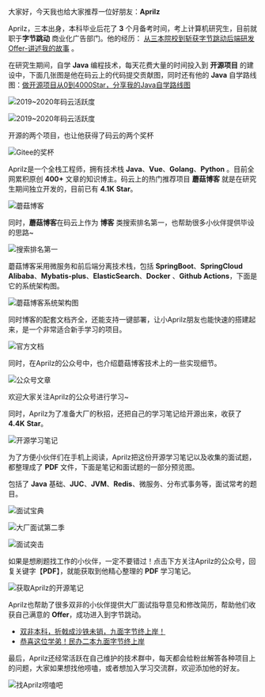 大家好，今天我也给大家推荐一位好朋友：**Aprilz**

Aprilz，三本出身，本科毕业后花了 **3** 个月备考时间，考上计算机研究生，目前就职于**字节跳动**
商业化广告部门。他的经历： [从三本院校到斩获字节跳动后端研发Offer-讲述我的故事](https://mp.weixin.qq.com/s/c4rR_aWpmNNFGn-mZBLWYg) 。

在研究生期间，自学 **Java** 编程技术，每天花费大量的时间投入到 **开源项目** 的建设中，下面几张图是他在码云上的代码提交贡献图，同时还有他的 **Java**
自学路线图：[做开源项目从0到4000Star，分享我的Java自学路线图](https://mp.weixin.qq.com/s/c4rR_aWpmNNFGn-mZBLWYg)

![2019~2020年码云活跃度](https://cdn.losey.top/blog/image-20211212222016936.png)

![2019~2020年码云活跃度](https://cdn.losey.top/blog/image-20211212222033059.png)

开源的两个项目，也让他获得了码云的两个奖杯

![Gitee的奖杯](https://cdn.losey.top/blog/image-20211213084120345.png)

Aprilz是一个全栈工程师，拥有技术栈 **Java**、**Vue**、**Golang**、**Python** 。目前全网累积原创 **400+** 文章的知识博主。码云上的热门推荐项目  **蘑菇博客**
就是在研究生期间独立开发的，目前已有 **4.1K** **Star**。

![蘑菇博客](https://cdn.losey.top/blog/image-20211212222609401.png)

同时，**蘑菇博客**在码云上作为 **博客** 类搜索排名第一，也帮助很多小伙伴提供毕设的思路~

![搜索排名第一](https://cdn.losey.top/blog/image-20211212223505216.png)

蘑菇博客采用微服务和前后端分离技术栈，包括 **SpringBoot**、**SpringCloud Alibaba**、**Mybatis-plus**、**ElasticSearch**、**Docker** 、**Github Actions**，下面是它的系统架构图。

![蘑菇博客系统架构图](https://cdn.losey.top/blog/server.jpg)

同时博客的配套文档齐全，还能支持一键部署，让小Aprilz朋友也能快速的搭建起来，是一个非常适合新手学习的项目。

![官方文档](https://cdn.losey.top/blog/image-20211212223423702.png)

同时，在Aprilz的公众号中，也介绍蘑菇博客技术上的一些实现细节。

![公众号文章](https://cdn.losey.top/blog/image-20211213083209694.png)

欢迎大家关注Aprilz的公众号进行学习~

同时，Aprilz为了准备大厂的秋招，还把自己的学习笔记给开源出来，收获了 **4.4K** **Star**。

![开源学习笔记](https://cdn.losey.top/blog/image-20211212223901968.png)

为了方便小伙伴们在手机上阅读，Aprilz把这份开源学习笔记以及收集的面试题，都整理成了 **PDF** 文件，下面是笔记和面试题的一部分预览图。

包括了 **Java** 基础、**JUC**、**JVM**、**Redis**、微服务、分布式事务等，面试常考的题目。

![面试宝典](https://cdn.losey.top/blog/image-20211212224843962.png)

![大厂面试第二季](https://cdn.losey.top/blog/image-20211212225050776.png)

![面试突击](https://cdn.losey.top/blog/image-20211212225211955.png)

如果是想刷题找工作的小伙伴，一定不要错过！点击下方关注Aprilz的公众号，回复关键字【**PDF**】，就能获取到他精心整理的 **PDF** 学习笔记。

![获取Aprilz的开源笔记](https://gitee.com/moxi159753/LearningNotes/raw/master/doc/images/qq/%E8%8E%B7%E5%8F%96PDF.jpg)

Aprilz也帮助了很多双非的小伙伴提供大厂面试指导意见和修改简历，帮助他们收获自己满意的 **Offer**，成功进入到字节跳动。

- [双非本科，折戟成沙铁未销，九面字节终上岸！](https://mp.weixin.qq.com/s/SRf2f8wFFyjz2BUUXD_pmg)
- [恭喜这位学弟！民办二本九面字节终上岸](https://mp.weixin.qq.com/s/mE8AjQdQP8cgsWPVUbLBHA)

最后，Aprilz还经常活跃在自己维护的技术群中，每天都会给粉丝解答各种项目上的问题，大家如果想找他唠嗑，或者想加入学习交流群，欢迎添加他的好友。

![找Aprilz唠嗑吧](https://cdn.losey.top/blog/image-20211212233442643.png)
